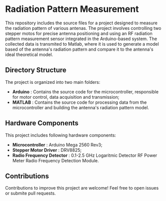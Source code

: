 # Radiation Pattern Measurement
This repository includes the source files for a project designed to measure 
the radiation pattern of various antenas. The project involves controlling two
stepper motos for precise antenna positioning and using an RF radiation pattern
measurement sensor integrated in the Arduino-based system. The collected data
is transmited to Matlab, where it is used to generate a model based of the
antenna's radiation pattern and compare it to the antenna's ideal theoretical
model.

## Directory Structure
The project is organized into two main folders:
- **Arduino**               : Contains the source code for the microcontroller,
responsible for motor control, data acquisition and transmission;
- **MATLAB**                : Contains the source code for processing data from
the microcontroller and building the antenna's radiation pattern model.

## Hardware Components
This project includes following hardware components:
- **Microcontroller**           : Arduino Mega 2560 Rev3;
- **Stepper Motor Driver**      : DRV8825;
- **Radio Frequency Detector**  : 0.1-2.5 GHz Logaritmic Detector RF Power
                                  Meter Radio Frequency Detection Module.

## Contributions
Contributions to improve this project are welcome! Feel free to open issues or
submite pull requests.
